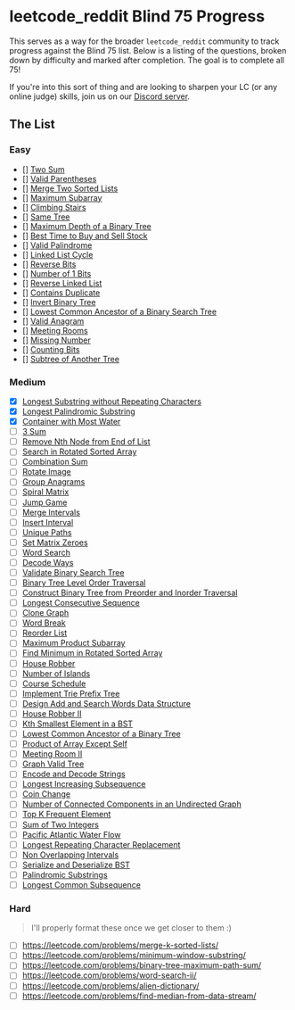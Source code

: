 # leetcode_reddit Blind 75 Progress

This serves as a way for the broader `leetcode_reddit` community to track progress against the Blind 75 list. Below is a listing of the questions, broken down by difficulty and marked after completion. The goal is to complete all 75!

If you're into this sort of thing and are looking to sharpen your LC (or any online judge) skills, join us on our [Discord server](https://discord.gg/q3qfBt3ZkQ).

## The List

### Easy

- [] [Two Sum](https://leetcode.com/problems/two-sum/)
- [] [Valid Parentheses](https://leetcode.com/problems/valid-parentheses/)
- [] [Merge Two Sorted Lists](https://leetcode.com/problems/merge-two-sorted-lists/)
- [] [Maximum Subarray](https://leetcode.com/problems/maximum-subarray/)
- [] [Climbing Stairs](https://leetcode.com/problems/climbing-stairs/)
- [] [Same Tree](https://leetcode.com/problems/same-tree/)
- [] [Maximum Depth of a Binary Tree](https://leetcode.com/problems/maximum-depth-of-binary-tree/)
- [] [Best Time to Buy and Sell Stock](https://leetcode.com/problems/best-time-to-buy-and-sell-stock/)
- [] [Valid Palindrome](https://leetcode.com/problems/valid-palindrome/)
- [] [Linked List Cycle](https://leetcode.com/problems/linked-list-cycle/)
- [] [Reverse Bits](https://leetcode.com/problems/reverse-bits/)
- [] [Number of 1 Bits](https://leetcode.com/problems/number-of-1-bits/)
- [] [Reverse Linked List](https://leetcode.com/problems/reverse-linked-list/)
- [] [Contains Duplicate](https://leetcode.com/problems/contains-duplicate/)
- [] [Invert Binary Tree](https://leetcode.com/problems/invert-binary-tree/)
- [] [Lowest Common Ancestor of a Binary Search Tree](https://leetcode.com/problems/lowest-common-ancestor-of-a-binary-search-tree/)
- [] [Valid Anagram](https://leetcode.com/problems/valid-anagram/)
- [] [Meeting Rooms](https://leetcode.com/problems/meeting-rooms/)
- [] [Missing Number](https://leetcode.com/problems/missing-number/)
- [] [Counting Bits](https://leetcode.com/problems/counting-bits/)
- [] [Subtree of Another Tree](https://leetcode.com/problems/subtree-of-another-tree/)

### Medium

- [x] [Longest Substring without Repeating Characters](https://leetcode.com/problems/longest-substring-without-repeating-characters)
- [x] [Longest Palindromic Substring](https://leetcode.com/problems/longest-palindromic-substring/)
- [x] [Container with Most Water](https://leetcode.com/problems/container-with-most-water/)
- [ ] [3 Sum](https://leetcode.com/problems/3sum/)
- [ ] [Remove Nth Node from End of List](https://leetcode.com/problems/remove-nth-node-from-end-of-list/)
- [ ] [Search in Rotated Sorted Array](https://leetcode.com/problems/search-in-rotated-sorted-array/)
- [ ] [Combination Sum](https://leetcode.com/problems/combination-sum/)
- [ ] [Rotate Image](https://leetcode.com/problems/rotate-image/)
- [ ] [Group Anagrams](https://leetcode.com/problems/group-anagrams/)
- [ ] [Spiral Matrix](https://leetcode.com/problems/spiral-matrix/)
- [ ] [Jump Game](https://leetcode.com/problems/jump-game/)
- [ ] [Merge Intervals](https://leetcode.com/problems/merge-intervals/)
- [ ] [Insert Interval](https://leetcode.com/problems/insert-interval/)
- [ ] [Unique Paths](https://leetcode.com/problems/unique-paths/)
- [ ] [Set Matrix Zeroes](https://leetcode.com/problems/set-matrix-zeroes/)
- [ ] [Word Search](https://leetcode.com/problems/word-search/)
- [ ] [Decode Ways](https://leetcode.com/problems/decode-ways/)
- [ ] [Validate Binary Search Tree](https://leetcode.com/problems/validate-binary-search-tree/)
- [ ] [Binary Tree Level Order Traversal](https://leetcode.com/problems/binary-tree-level-order-traversal/)
- [ ] [Construct Binary Tree from Preorder and Inorder Traversal](https://leetcode.com/problems/construct-binary-tree-from-preorder-and-inorder-traversal/)
- [ ] [Longest Consecutive Sequence](https://leetcode.com/problems/longest-consecutive-sequence/)
- [ ] [Clone Graph](https://leetcode.com/problems/clone-graph/)
- [ ] [Word Break](https://leetcode.com/problems/word-break/)
- [ ] [Reorder List](https://leetcode.com/problems/reorder-list/)
- [ ] [Maximum Product Subarray](https://leetcode.com/problems/maximum-product-subarray/)
- [ ] [Find Minimum in Rotated Sorted Array](https://leetcode.com/problems/find-minimum-in-rotated-sorted-array/)
- [ ] [House Robber](https://leetcode.com/problems/house-robber/)
- [ ] [Number of Islands](https://leetcode.com/problems/number-of-islands/)
- [ ] [Course Schedule](https://leetcode.com/problems/course-schedule/)
- [ ] [Implement Trie Prefix Tree](https://leetcode.com/problems/implement-trie-prefix-tree/)
- [ ] [Design Add and Search Words Data Structure](https://leetcode.com/problems/design-add-and-search-words-data-structure/)
- [ ] [House Robber II](https://leetcode.com/problems/house-robber-ii/)
- [ ] [Kth Smallest Element in a BST](https://leetcode.com/problems/kth-smallest-element-in-a-bst/)
- [ ] [Lowest Common Ancestor of a Binary Tree](https://leetcode.com/problems/lowest-common-ancestor-of-a-binary-tree/)
- [ ] [Product of Array Except Self](https://leetcode.com/problems/product-of-array-except-self/)
- [ ] [Meeting Room II](https://leetcode.com/problems/meeting-rooms-ii/)
- [ ] [Graph Valid Tree](https://leetcode.com/problems/graph-valid-tree/)
- [ ] [Encode and Decode Strings](https://leetcode.com/problems/encode-and-decode-strings/)
- [ ] [Longest Increasing Subsequence](https://leetcode.com/problems/longest-increasing-subsequence/)
- [ ] [Coin Change](https://leetcode.com/problems/coin-change/)
- [ ] [Number of Connected Components in an Undirected Graph](https://leetcode.com/problems/number-of-connected-components-in-an-undirected-graph/)
- [ ] [Top K Frequent Element](https://leetcode.com/problems/top-k-frequent-elements/)
- [ ] [Sum of Two Integers](https://leetcode.com/problems/sum-of-two-integers/)
- [ ] [Pacific Atlantic Water Flow](https://leetcode.com/problems/pacific-atlantic-water-flow/)
- [ ] [Longest Repeating Character Replacement](https://leetcode.com/problems/longest-repeating-character-replacement/)
- [ ] [Non Overlapping Intervals](https://leetcode.com/problems/non-overlapping-intervals/)
- [ ] [Serialize and Deserialize BST](https://leetcode.com/problems/serialize-and-deserialize-bst/)
- [ ] [Palindromic Substrings](https://leetcode.com/problems/palindromic-substrings/)
- [ ] [Longest Common Subsequence](https://leetcode.com/problems/longest-common-subsequence/)

### Hard

> I'll properly format these once we get closer to them :)

- [ ] https://leetcode.com/problems/merge-k-sorted-lists/
- [ ] https://leetcode.com/problems/minimum-window-substring/
- [ ] https://leetcode.com/problems/binary-tree-maximum-path-sum/
- [ ] https://leetcode.com/problems/word-search-ii/
- [ ] https://leetcode.com/problems/alien-dictionary/
- [ ] https://leetcode.com/problems/find-median-from-data-stream/
